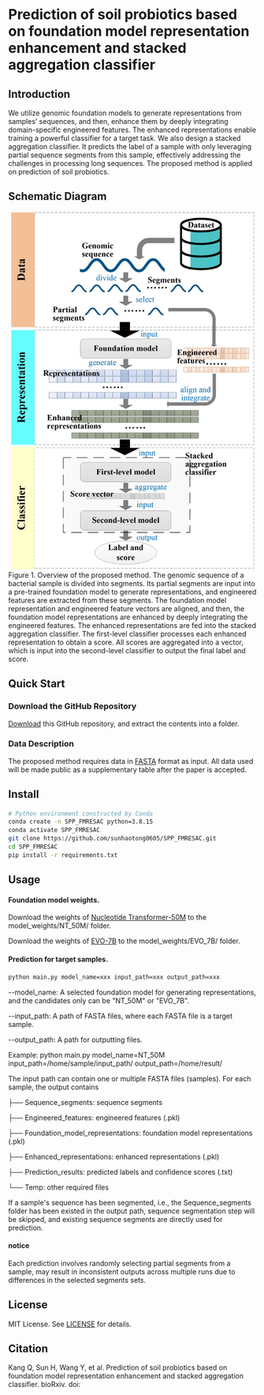 # Prediction of soil probiotics based on foundation model representation enhancement and stacked aggregation classifier

## Introduction
We utilize genomic foundation models to generate representations from samples’ sequences, and then, enhance them by deeply integrating domain-specific engineered features. The enhanced representations enable training a powerful classifier for a target task. We also design a stacked aggregation classifier. It predicts the label of a sample with only leveraging partial sequence segments from this sample, effectively addressing the challenges in processing long sequences. The proposed method is applied on prediction of soil probiotics.

## Schematic Diagram
<div style="text-align: center;">
    <img src="img/fig1.jpg" alt="fig1" width="493" height="725">
</div>
Figure 1. Overview of the proposed method. The genomic sequence of a bacterial sample is divided into segments. Its partial segments are input into a pre-trained foundation model to generate representations, and engineered features are extracted from these segments. The foundation model representation and engineered feature vectors are aligned, and then, the foundation model representations are enhanced by deeply integrating the engineered features. The enhanced representations are fed into the stacked aggregation classifier. The first-level classifier processes each enhanced representation to obtain a score. All scores are aggregated into a vector, which is input into the second-level classifier to output the final label and score.

## Quick Start

### Download the GitHub Repository
[Download](https://github.com/sunhaotong0605/SPP_FMRESAC/archive/refs/heads/main.zip) this GitHub repository, and extract the contents into a folder.

### Data Description
The proposed method requires data in [FASTA](https://www.ncbi.nlm.nih.gov/genbank/fastaformat/) format as input. All data used will be made public as a supplementary table after the paper is accepted.

## Install
```bash
# Python environment constructed by Conda
conda create -n SPP_FMRESAC python=3.8.15
conda activate SPP_FMRESAC
git clone https://github.com/sunhaotong0605/SPP_FMRESAC.git
cd SPP_FMRESAC
pip install -r requirements.txt
```

## Usage
#### Foundation model weights.
Download the weights of [Nucleotide Transformer-50M](https://huggingface.co/InstaDeepAI/nucleotide-transformer-v2-50m-multi-species) to the model_weights/NT_50M/ folder.

Download the weights of [EVO-7B](https://huggingface.co/togethercomputer/evo-1-8k-base) to the model_weights/EVO_7B/ folder.

#### Prediction for target samples.
```bash
python main.py model_name=xxx input_path=xxx output_path=xxx
```
--model_name: A selected foundation model for generating representations, and the candidates only can be "NT_50M" or "EVO_7B".

--input_path: A path of FASTA files, where each FASTA file is a target sample.

--output_path: A path for outputting files.

Example: python main.py model_name=NT_50M input_path=/home/sample/input_path/ output_path=/home/result/

The input path can contain one or multiple FASTA files (samples). For each sample, the output contains

├── Sequence_segments: sequence segments

├── Engineered_features: engineered features (.pkl)

├── Foundation_model_representations: foundation model representations (.pkl)

├── Enhanced_representations: enhanced representations (.pkl)

├── Prediction_results: predicted labels and confidence scores (.txt)

└── Temp: other required files

If a sample's sequence has been segmented, i.e., the Sequence_segments folder has been existed in the output path, sequence segmentation step will be skipped, and existing sequence segments are directly used for prediction. 

#### notice
Each prediction involves randomly selecting partial segments from a sample, may result in inconsistent outputs across multiple runs due to differences in the selected segments sets.

## License
MIT License. See [LICENSE](LICENSE.txt) for details.

## Citation
Kang Q, Sun H, Wang Y, et al. Prediction of soil probiotics based on foundation model representation enhancement and stacked aggregation classifier. bioRxiv. doi:
